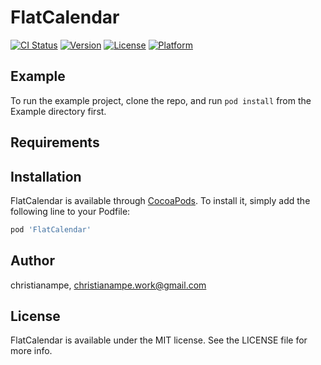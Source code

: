 # FlatCalendar

[![CI Status](https://img.shields.io/travis/christianampe/FlatCalendar.svg?style=flat)](https://travis-ci.org/christianampe/FlatCalendar)
[![Version](https://img.shields.io/cocoapods/v/FlatCalendar.svg?style=flat)](https://cocoapods.org/pods/FlatCalendar)
[![License](https://img.shields.io/cocoapods/l/FlatCalendar.svg?style=flat)](https://cocoapods.org/pods/FlatCalendar)
[![Platform](https://img.shields.io/cocoapods/p/FlatCalendar.svg?style=flat)](https://cocoapods.org/pods/FlatCalendar)

## Example

To run the example project, clone the repo, and run `pod install` from the Example directory first.

## Requirements

## Installation

FlatCalendar is available through [CocoaPods](https://cocoapods.org). To install
it, simply add the following line to your Podfile:

```ruby
pod 'FlatCalendar'
```

## Author

christianampe, christianampe.work@gmail.com

## License

FlatCalendar is available under the MIT license. See the LICENSE file for more info.
